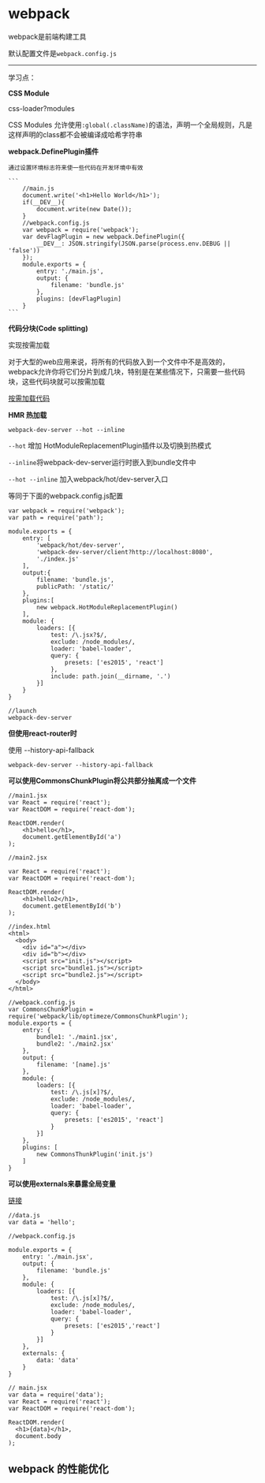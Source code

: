 # webpack
webpack是前端构建工具

默认配置文件是`webpack.config.js`


--------
学习点：

**CSS Module**

css-loader?modules 

CSS Modules 允许使用`:global(.className)`的语法，声明一个全局规则，凡是这样声明的class都不会被编译成哈希字符串

 **webpack.DefinePlugin插件**

    通过设置环境标志符来使一些代码在开发环境中有效
    
    ```
        //main.js
        document.write('<h1>Hello World</h1>');
        if(__DEV__){
            document.write(new Date());
        }
        //webpack.config.js
        var webpack = require('webpack');
        var devFlagPlugin = new webpack.DefinePlugin({
            __DEV__: JSON.stringify(JSON.parse(process.env.DEBUG || 'false'))
        });
        module.exports = {
            entry: './main.js',
            output: {
                filename: 'bundle.js'
            },
            plugins: [devFlagPlugin]
        }
    ```

**代码分块(Code splitting)**

实现按需加载

对于大型的web应用来说，将所有的代码放入到一个文件中不是高效的，webpack允许你将它们分片到成几块，特别是在某些情况下，只需要一些代码块，这些代码块就可以按需加载

[按需加载代码](https://github.com/ruanyf/webpack-demos#demo12-common-chunk-source)


**HMR 热加载**

`webpack-dev-server --hot --inline`

`--hot` 增加 HotModuleReplacementPlugin插件以及切换到热模式

`--inline`将webpack-dev-server运行时嵌入到bundle文件中

`--hot --inline` 加入webpack/hot/dev-server入口

等同于下面的webpack.config.js配置

```
var webpack = require('webpack');
var path = require('path');

module.exports = {
    entry: [
        'webpack/hot/dev-server',
        'webpack-dev-server/client?http://localhost:8080',
        './index.js'
    ],
    output:{
        filename: 'bundle.js',
        publicPath: '/static/'
    },
    plugins:[
        new webpack.HotModuleReplacementPlugin()
    ],
    module: {
        loaders: [{
            test: /\.jsx?$/,
            exclude: /node_modules/,
            loader: 'babel-loader',
            query: {
                presets: ['es2015', 'react']
            },
            include: path.join(__dirname, '.')
        }]
    }
}

//launch
webpack-dev-server
```

**但使用react-router时**

使用 --history-api-fallback

`webpack-dev-server --history-api-fallback`


**可以使用CommonsChunkPlugin将公共部分抽离成一个文件**

```
//main1.jsx
var React = require('react');
var ReactDOM = require('react-dom');

ReactDOM.render(
    <h1>hello</h1>,
    document.getElementById('a')
);

//main2.jsx

var React = require('react');
var ReactDOM = require('react-dom');

ReactDOM.render(
    <h1>hello2</h1>,
    document.getElementById('b')
);

//index.html
<html>
  <body>
    <div id="a"></div>
    <div id="b"></div>
    <script src="init.js"></script>
    <script src="bundle1.js"></script>
    <script src="bundle2.js"></script>
  </body>
</html>

//webpack.config.js
var CommonsChunkPlugin = require('webpack/lib/optimeze/CommonsChunkPlugin');
module.exports = {
    entry: {
        bundle1: './main1.jsx',
        bundle2: './main2.jsx'
    },
    output: {
        filename: '[name].js'
    },
    module: {
        loaders: [{
            test: /\.js[x]?$/,
            exclude: /node_modules/,
            loader: 'babel-loader',
            query: {
                presets: ['es2015', 'react']
            }
        }]
    },
    plugins: [
        new CommonsThunkPlugin('init.js')
    ]
}
```

**可以使用externals来暴露全局变量**

[链接](https://github.com/ruanyf/webpack-demos#demo14-exposing-global-variables-source)

```
//data.js
var data = 'hello';

//webpack.config.js

module.exports = {
    entry: './main.jsx',
    output: {
        filename: 'bundle.js'
    },
    module: {
        loaders: [{
            test: /\.js[x]?$/,
            exclude: /node_modules/,
            loader: 'babel-loader',
            query: {
                presets: ['es2015','react']
            }
        }]
    },
    externals: {
        data: 'data'
    }
}

// main.jsx
var data = require('data');
var React = require('react');
var ReactDOM = require('react-dom');

ReactDOM.render(
  <h1>{data}</h1>,
  document.body
);
```



## webpack 的性能优化



